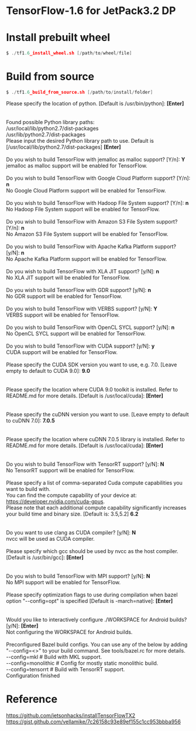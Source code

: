 TensorFlow-1.6 for JetPack3.2 DP
======================================

# Install prebuilt wheel
```C
$ ./tf1.6_install_wheel.sh [/path/to/wheel/file]
```


# Build from source
```C
$ ./tf1.6_build_from_source.sh [/path/to/install/folder]
```
Please specify the location of python. [Default is /usr/bin/python]: **[Enter]**
</br>
</br>
</br>
Found possible Python library paths:
</br>
  /usr/local/lib/python2.7/dist-packages
</br>
  /usr/lib/python2.7/dist-packages
</br>
Please input the desired Python library path to use.  Default is [/usr/local/lib/python2.7/dist-packages] **[Enter]**
</br>
</br>
Do you wish to build TensorFlow with jemalloc as malloc support? [Y/n]: **Y**
</br>
jemalloc as malloc support will be enabled for TensorFlow.
</br>
</br>
Do you wish to build TensorFlow with Google Cloud Platform support? [Y/n]: **n**
</br>
No Google Cloud Platform support will be enabled for TensorFlow.
</br>
</br>
Do you wish to build TensorFlow with Hadoop File System support? [Y/n]: **n**
</br>
No Hadoop File System support will be enabled for TensorFlow.
</br>
</br>
Do you wish to build TensorFlow with Amazon S3 File System support? [Y/n]: **n**
</br>
No Amazon S3 File System support will be enabled for TensorFlow.
</br>
</br>
Do you wish to build TensorFlow with Apache Kafka Platform support? [y/N]: **n**
</br>
No Apache Kafka Platform support will be enabled for TensorFlow.
</br>
</br>
Do you wish to build TensorFlow with XLA JIT support? [y/N]: **n**
</br>
No XLA JIT support will be enabled for TensorFlow.
</br>
</br>
Do you wish to build TensorFlow with GDR support? [y/N]: **n**
</br>
No GDR support will be enabled for TensorFlow.
</br>
</br>
Do you wish to build TensorFlow with VERBS support? [y/N]: **Y**
</br>
VERBS support will be enabled for TensorFlow.
</br>
</br>
Do you wish to build TensorFlow with OpenCL SYCL support? [y/N]: **n**
</br>
No OpenCL SYCL support will be enabled for TensorFlow.
</br>
</br>
Do you wish to build TensorFlow with CUDA support? [y/N]: **y**
</br>
CUDA support will be enabled for TensorFlow.
</br>
</br>
Please specify the CUDA SDK version you want to use, e.g. 7.0. [Leave empty to default to CUDA 9.0]: **9.0**
</br>
</br>
</br>
Please specify the location where CUDA 9.0 toolkit is installed. Refer to README.md for more details. [Default is /usr/local/cuda]: **[Enter]**
</br>
</br>
</br>
Please specify the cuDNN version you want to use. [Leave empty to default to cuDNN 7.0]: **7.0.5**
</br>
</br>
</br>
Please specify the location where cuDNN 7.0.5 library is installed. Refer to README.md for more details. [Default is /usr/local/cuda]: **[Enter]**
</br>
</br>
</br>
Do you wish to build TensorFlow with TensorRT support? [y/N]: **N**
</br>
No TensorRT support will be enabled for TensorFlow.
</br>
</br>
Please specify a list of comma-separated Cuda compute capabilities you want to build with.
</br>
You can find the compute capability of your device at: https://developer.nvidia.com/cuda-gpus.
</br>
Please note that each additional compute capability significantly increases your build time and binary size. [Default is: 3.5,5.2] **6.2**
</br>
</br>
</br>
Do you want to use clang as CUDA compiler? [y/N]: **N**
</br>
nvcc will be used as CUDA compiler.
</br>
</br>
Please specify which gcc should be used by nvcc as the host compiler. [Default is /usr/bin/gcc]: **[Enter]**
</br>
</br>
</br>
Do you wish to build TensorFlow with MPI support? [y/N]: **N**
</br>
No MPI support will be enabled for TensorFlow.
</br>
</br>
Please specify optimization flags to use during compilation when bazel option "--config=opt" is specified [Default is -march=native]: **[Enter]**
</br>
</br>
</br>
Would you like to interactively configure ./WORKSPACE for Android builds? [y/N]:  **[Enter]**
</br>
Not configuring the WORKSPACE for Android builds.
</br>
</br>
Preconfigured Bazel build configs. You can use any of the below by adding "--config=<>" to your build command. See tools/bazel.rc for more details.
</br>
	--config=mkl         	# Build with MKL support.
</br>
	--config=monolithic  	# Config for mostly static monolithic build.
</br>
	--config=tensorrt    	# Build with TensorRT support.
</br>
Configuration finished
</br>


# Reference
https://github.com/jetsonhacks/installTensorFlowTX2
</br>
https://gist.github.com/vellamike/7c26158c93e89ef155c1cc953bbba956
</br>
</br>
